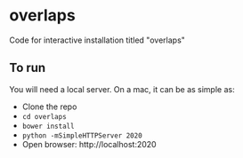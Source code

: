 # overlaps
Code for interactive installation titled "overlaps"

## To run
You will need a local server. On a mac, it can be as simple as:

- Clone the repo
- `cd overlaps`
- `bower install`
- `python -mSimpleHTTPServer 2020`
- Open browser: http://localhost:2020
